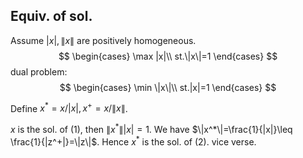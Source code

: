 

## Equiv. of sol.

Assume $|x|,\|x\|$ are positively homogeneous.
$$
\begin{cases}
\max |x|\\
st.\|x\|=1
\end{cases}
$$
dual problem:
$$
\begin{cases}
\min \|x\|\\
st.|x|=1
\end{cases}
$$

Define $x^*=x/|x|, x^+=x/\|x\|$.

$x$ is the sol. of (1), then $\|x^*\||x|=1$. We have $\|x^*\|=\frac{1}{|x|}\leq \frac{1}{|z^+|}=\|z\|$. Hence $x^*$ is the sol. of (2). vice verse.

